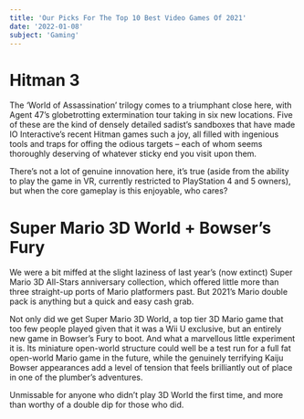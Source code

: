 ```yaml
---
title: 'Our Picks For The Top 10 Best Video Games Of 2021'
date: '2022-01-08'
subject: 'Gaming'
---
```


# Hitman 3
The ‘World of Assassination’ trilogy comes to a triumphant close here, with Agent 47’s globetrotting extermination tour taking in six new locations. Five of these are the kind of densely detailed sadist’s sandboxes that have made IO Interactive’s recent Hitman games such a joy, all filled with ingenious tools and traps for offing the odious targets – each of whom seems thoroughly deserving of whatever sticky end you visit upon them.

There’s not a lot of genuine innovation here, it’s true (aside from the ability to play the game in VR, currently restricted to PlayStation 4 and 5 owners), but when the core gameplay is this enjoyable, who cares?

# Super Mario 3D World + Bowser’s Fury
We were a bit miffed at the slight laziness of last year’s (now extinct) Super Mario 3D All-Stars anniversary collection, which offered little more than three straight-up ports of Mario platformers past. But 2021’s Mario double pack is anything but a quick and easy cash grab.

Not only did we get Super Mario 3D World, a top tier 3D Mario game that too few people played given that it was a Wii U exclusive, but an entirely new game in Bowser’s Fury to boot. And what a marvellous little experiment it is. Its miniature open-world structure could well be a test run for a full fat open-world Mario game in the future, while the genuinely terrifying Kaiju Bowser appearances add a level of tension that feels brilliantly out of place in one of the plumber’s adventures.

Unmissable for anyone who didn’t play 3D World the first time, and more than worthy of a double dip for those who did.
 
 